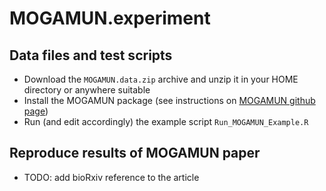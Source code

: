 # MOGAMUN.experiment

Data files and test scripts
---------------------------

- Download the `MOGAMUN.data.zip` archive and unzip it in your HOME directory or anywhere suitable
- Install the MOGAMUN package (see instructions on [MOGAMUN github page](https://github.com/Laulo/MOGAMUN))
- Run (and edit accordingly) the example script `Run_MOGAMUN_Example.R`

Reproduce results of MOGAMUN paper
----------------------------------

- TODO: add bioRxiv reference to the article
